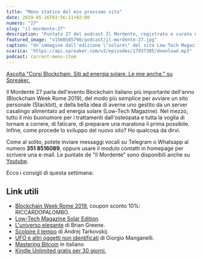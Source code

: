 ```yaml
---
title: "Meno statico del mio prossimo sito"
date: 2019-05-16T03:56:11+02:00
numero: "27"
slug: "il-mordente-27"
description: "Puntata 27 del podcast Il Mordente, registrato e curato da Riccardo Palombo."
featured_image: "v1560585790/podcast/il-mordente-27.jpg"
caption: "Un'immagine dall'edizione \"solare\" del sito Low-Tech Magazine. L'autore usa diverse tecniche per alleggerire il carico sul server e risparmiare, così, energia. Il dithering diventa un effetto creativo."
scarica: "https://api.spreaker.com/v2/episodes/17937305/download.mp3"
podcast: current-menu-item
---
```


<a class="spreaker-player" href="https://www.spreaker.com/episode/17937305" data-resource="episode_id=17937305" data-width="100%" data-height="200px" data-theme="light" data-playlist="false" data-playlist-continuous="false" data-autoplay="false" data-live-autoplay="false" data-chapters-image="true" data-episode-image-position="right" data-hide-logo="false" data-hide-likes="false" data-hide-comments="false" data-hide-sharing="false" data-hide-download="true" >Ascolta "Corsi Blockchain. Siti ad energia solare. Le mie anche." su Spreaker.</a>

Il Mordente 27 parla dell'evento Blockchain italiano più importante dell'anno (Blockchain Week Rome 2019), del modo più semplice per avviare un sito personale (Stackbit), e della bella idea di averne uno gestito da un server casalingo alimentato ad energia solare (Low-Tech Magazine). Nel mezzo, tutto il mio buonumore per i trattamenti dall'osteopata e tutta la voglia di tornare a correre, di faticare, di preparare una maratona il prima possibile. Infine, come procede lo sviluppo del nuovo sito? Ho qualcosa da dirvi.

Come al solito, potete inviare messaggi vocali su Telegram o Whatsapp al numero **351 8516089**, oppure usare il modulo contatti in homepage per scrivere una e-mail. Le puntate de "Il Mordente" sono disponibili anche su <a class="text-info" title="Canale Youtube Riccardo Palombo" href="https://www.youtube.com/riccardopalombo">Youtube</a>.

Ecco i consigli di questa settimana:

## Link utili
<ul>
<li><a class="text-info" href="https://www.blockchainweekrome.com/" target="_blank" title="Vedi il sito Blockchain Week Rome 2019">Blockchain Week Rome 2019</a>, coupon sconto 10%: RICCARDOPALOMBO.</li>
<li><a class="text-info" href="https://solar.lowtechmagazine.com/" target="_blank" title="Vedi il sito Low-Tech Magazine">Low-Tech Magazine Solar Edition</a>.</li>
<li><a class="text-info" href="https://amzn.to/2JFUeSJ" target="_blank" rel="nofollow" title="Vedi il libro L'universo elegante">L'universo elegante</a> di Brian Greene.</li>
<li><a class="text-info" href="https://amzn.to/2Vgwmvh" target="_blank" rel="nofollow" title="Vedi il libro Scolpire il tempo">Scolpire il tempo</a> di Andrej Tarkovskij.</li>
<li><a class="text-info" href="https://amzn.to/2WKVVC5" target="_blank" rel="nofollow" title="Vedi il libro UFO e altri oggetti non identificati">UFO e altri oggetti non identificati</a> di Giorgio Manganelli.</li>
<li><a class="text-info" href="https://amzn.to/2Vnbz56" target="_blank" rel="nofollow" title="Vedi il libro Mastering Bitcoin">Mastering Bitcoin</a> in italiano.</li>
<li><a class="text-info" href="https://www.amazon.it/kindle-dbs/hz/signup?tag=eeepcit-21" target="_blank" title="Kindle Unlimited 30 giorni">Kindle Unlimited gratis per 30 giorni.</a></li>
</ul>
